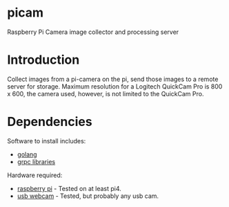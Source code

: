 # picam
Raspberry Pi Camera image collector and processing server

# Introduction

Collect images from a pi-camera on the pi, send those images
to a remote server for storage. Maximum resolution for a
Logitech QuickCam Pro is 800 x 600, the camera used, however,
is not limited to the QuickCam Pro.

# Dependencies

Software to install includes:

   * [golang](https://golang.org)
   * [grpc libraries](https://google.golang.org/grpc)

Hardware required:

   * [raspberry pi](https://www.raspberrypi.org) - Tested on at least pi4.
   * [usb webcam](https://amzn.com/dp/B00006LIOM) - Tested, but probably any usb cam.
